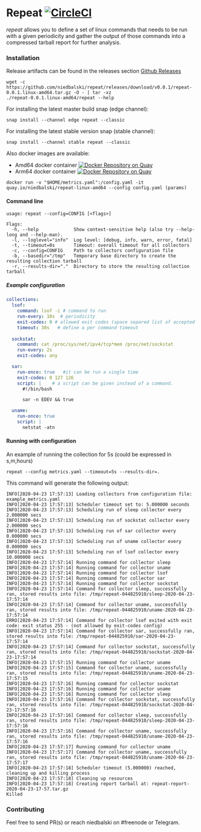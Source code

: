 # Repeat [![CircleCI](https://circleci.com/gh/niedbalski/repeat.svg?style=svg)](https://circleci.com/gh/niedbalski/repeat)

*repeat* allows you to define a set of linux commands that needs to be run with a given periodicity and gather the output 
of those commands into a compressed tarball report for further analysis.

### Installation

Release artifacts can be found in the releases section [Github Releases](https://github.com/niedbalski/repeat/releases)
```shell script
wget -c https://github.com/niedbalski/repeat/releases/download/v0.0.1/repeat-0.0.1.linux-amd64.tar.gz -O - | tar -xz
./repeat-0.0.1.linux-amd64/repeat --help
```
For installing the latest master build snap (edge channel):
```shell script
snap install --channel edge repeat --classic
```

For installing the latest stable version snap (stable channel):
```shell script
snap install --channel stable repeat --classic
```

Also docker images are available:

* Amd64 docker container [![Docker Repository on Quay](https://quay.io/repository/niedbalski/repeat-linux-amd64/status "Docker Repository on Quay")](https://quay.io/repository/niedbalski/repeat-linux-amd64)
* Arm64 docker container [![Docker Repository on Quay](https://quay.io/repository/niedbalski/repeat-linux-arm64/status "Docker Repository on Quay")](https://quay.io/repository/niedbalski/repeat-linux-arm64)

```shell script
docker run -v "$HOME/metrics.yaml":/config.yaml -it quay.io/niedbalski/repeat-linux-amd64 --config config.yaml (params)
```

#### Command line

```shell script
usage: repeat --config=CONFIG [<flags>]

Flags:
  -h, --help             Show context-sensitive help (also try --help-long and --help-man).
  -l, --loglevel="info"  Log level: [debug, info, warn, error, fatal]
  -t, --timeout=0s       Timeout: overall timeout for all collectors
  -c, --config=CONFIG    Path to collectors configuration file
  -b, --basedir="/tmp"   Temporary base directory to create the resulting collection tarball
  -r, --results-dir="."  Directory to store the resulting collection tarball

```

##### Example configuration

```yaml
collections:
  lsof:
    command: lsof -i # command to run
    run-every: 10s  # periodicity 
    exit-codes: 0 # allowed exit codes (space separed list of accepted exit codes) 
    timeout: 30s   # define a per command timeout
    
  sockstat:
    command: cat /proc/sys/net/ipv4/tcp*mem /proc/net/sockstat
    run-every: 2s
    exit-codes: any

  sar:
    run-once: true   #it can be run a single time
    exit-codes: 0 127 126
    script: |    # a script can be given instead of a command.
      #!/bin/bash

      sar -n EDEV && true

  uname:
    run-once: true
    script: |
      netstat -atn
```

#### Running with configuration

An example of running the collection for 5s (could be expressed in s,m,hours)

```shell script
repeat --config metrics.yaml --timeout=5s --results-dir=.
```

This command will generate the following output:

```shell script
INFO[2020-04-23 17:57:13] Loading collectors from configuration file: example_metrics.yaml 
INFO[2020-04-23 17:57:13] Scheduler timeout set to: 5.000000 seconds   
INFO[2020-04-23 17:57:13] Scheduling run of sleep collector every 2.000000 secs 
INFO[2020-04-23 17:57:13] Scheduling run of sockstat collector every 2.000000 secs 
INFO[2020-04-23 17:57:13] Scheduling run of sar collector every 0.000000 secs 
INFO[2020-04-23 17:57:13] Scheduling run of uname collector every 0.000000 secs 
INFO[2020-04-23 17:57:13] Scheduling run of lsof collector every 10.000000 secs 
INFO[2020-04-23 17:57:14] Running command for collector sleep          
INFO[2020-04-23 17:57:14] Running command for collector uname          
INFO[2020-04-23 17:57:14] Running command for collector lsof           
INFO[2020-04-23 17:57:14] Running command for collector sar            
INFO[2020-04-23 17:57:14] Running command for collector sockstat       
INFO[2020-04-23 17:57:14] Command for collector sleep, successfully ran, stored results into file: /tmp/repeat-044825910/sleep-2020-04-23-17:57:14 
INFO[2020-04-23 17:57:14] Command for collector uname, successfully ran, stored results into file: /tmp/repeat-044825910/uname-2020-04-23-17:57:14 
ERRO[2020-04-23 17:57:14] Command for collector lsof exited with exit code: exit status 255 - (not allowed by exit-codes config) 
INFO[2020-04-23 17:57:14] Command for collector sar, successfully ran, stored results into file: /tmp/repeat-044825910/sar-2020-04-23-17:57:14 
INFO[2020-04-23 17:57:14] Command for collector sockstat, successfully ran, stored results into file: /tmp/repeat-044825910/sockstat-2020-04-23-17:57:14 
INFO[2020-04-23 17:57:15] Running command for collector uname          
INFO[2020-04-23 17:57:15] Command for collector uname, successfully ran, stored results into file: /tmp/repeat-044825910/uname-2020-04-23-17:57:15 
INFO[2020-04-23 17:57:16] Running command for collector sockstat       
INFO[2020-04-23 17:57:16] Running command for collector uname          
INFO[2020-04-23 17:57:16] Running command for collector sleep          
INFO[2020-04-23 17:57:16] Command for collector sockstat, successfully ran, stored results into file: /tmp/repeat-044825910/sockstat-2020-04-23-17:57:16 
INFO[2020-04-23 17:57:16] Command for collector sleep, successfully ran, stored results into file: /tmp/repeat-044825910/sleep-2020-04-23-17:57:16 
INFO[2020-04-23 17:57:16] Command for collector uname, successfully ran, stored results into file: /tmp/repeat-044825910/uname-2020-04-23-17:57:16 
INFO[2020-04-23 17:57:17] Running command for collector uname          
INFO[2020-04-23 17:57:17] Command for collector uname, successfully ran, stored results into file: /tmp/repeat-044825910/uname-2020-04-23-17:57:17 
INFO[2020-04-23 17:57:18] Scheduler timeout (5.000000) reached, cleaning up and killing process 
INFO[2020-04-23 17:57:18] Cleaning up resources                        
INFO[2020-04-23 17:57:18] Creating report tarball at: repeat-report-2020-04-23-17-57.tar.gz  
Killed
```

### Contributing

Feel free to send PR(s) or reach niedbalski on #freenode or Telegram.
